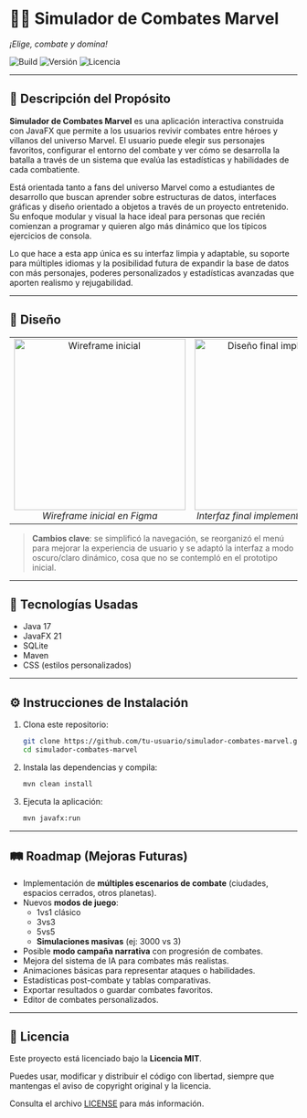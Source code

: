 # 🦸‍♂️ Simulador de Combates Marvel  
*¡Elige, combate y domina!*

![Build](https://img.shields.io/badge/build-passing-brightgreen.svg)
![Versión](https://img.shields.io/badge/version-1.0.0-blue.svg)
![Licencia](https://img.shields.io/badge/licencia-MIT-yellow.svg)

---

## 🧩 Descripción del Propósito

**Simulador de Combates Marvel** es una aplicación interactiva construida con JavaFX que permite a los usuarios revivir combates entre héroes y villanos del universo Marvel. El usuario puede elegir sus personajes favoritos, configurar el entorno del combate y ver cómo se desarrolla la batalla a través de un sistema que evalúa las estadísticas y habilidades de cada combatiente.

Está orientada tanto a fans del universo Marvel como a estudiantes de desarrollo que buscan aprender sobre estructuras de datos, interfaces gráficas y diseño orientado a objetos a través de un proyecto entretenido. Su enfoque modular y visual la hace ideal para personas que recién comienzan a programar y quieren algo más dinámico que los típicos ejercicios de consola.

Lo que hace a esta app única es su interfaz limpia y adaptable, su soporte para múltiples idiomas y la posibilidad futura de expandir la base de datos con más personajes, poderes personalizados y estadísticas avanzadas que aporten realismo y rejugabilidad.

---

## 🎨 Diseño

<div align="center">
  <table>
    <tr>
      <td align="center">
        <img src="docs/images/wireframe-inicial.png" width="300px" alt="Wireframe inicial"/>
        <br/>
        <i>Wireframe inicial en Figma</i>
      </td>
      <td align="center">
        <img src="docs/images/interfaz-final.png" width="300px" alt="Diseño final implementado"/>
        <br/>
        <i>Interfaz final implementada en JavaFX</i>
      </td>
    </tr>
  </table>
</div>

> **Cambios clave**: se simplificó la navegación, se reorganizó el menú para mejorar la experiencia de usuario y se adaptó la interfaz a modo oscuro/claro dinámico, cosa que no se contempló en el prototipo inicial.

---

## 🧪 Tecnologías Usadas

- Java 17  
- JavaFX 21  
- SQLite  
- Maven  
- CSS (estilos personalizados)

---

## ⚙️ Instrucciones de Instalación

1. Clona este repositorio:
   ```bash
   git clone https://github.com/tu-usuario/simulador-combates-marvel.git
   cd simulador-combates-marvel
   
2. Instala las dependencias y compila:
   ```bash
   mvn clean install
   
3. Ejecuta la aplicación:
   ```bash
   mvn javafx:run

---

## 🛤️ Roadmap (Mejoras Futuras)

- Implementación de **múltiples escenarios de combate** (ciudades, espacios cerrados, otros planetas).
- Nuevos **modos de juego**:
  - 1vs1 clásico
  - 3vs3
  - 5vs5
  - **Simulaciones masivas** (ej: 3000 vs 3)
- Posible **modo campaña narrativa** con progresión de combates.
- Mejora del sistema de IA para combates más realistas.
- Animaciones básicas para representar ataques o habilidades.
- Estadísticas post-combate y tablas comparativas.
- Exportar resultados o guardar combates favoritos.
- Editor de combates personalizados.

---

## 📜 Licencia

Este proyecto está licenciado bajo la **Licencia MIT**.

Puedes usar, modificar y distribuir el código con libertad, siempre que mantengas el aviso de copyright
original y la licencia.

Consulta el archivo [LICENSE](LICENSE) para más información.
